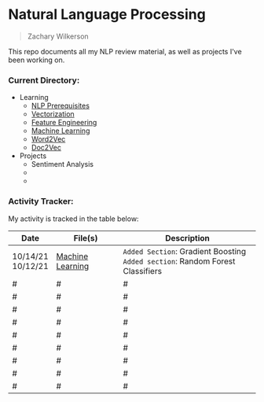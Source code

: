# Natural Language Processing
> Zachary Wilkerson

This repo documents all my NLP review material, as well as projects I've been working on. 

### Current Directory: 

- Learning 
	- [NLP Prerequisites](https://github.com/zacharywilkerson/nlp/blob/main/Learning/NLP%20Prerequisites.ipynb) 
	- [Vectorization](https://github.com/zacharywilkerson/nlp/blob/main/Learning/Vectorization.ipynb) 
	- [Feature Engineering](https://github.com/zacharywilkerson/nlp/blob/main/Learning/Feature%20Engineering.ipynb) 
	- [Machine Learning](https://github.com/zacharywilkerson/nlp/blob/main/Learning/Machine%20Learning.ipynb) 
	- [Word2Vec](https://github.com/zacharywilkerson/nlp/blob/main/Learning/Word2Vec.ipynb) 
	- [Doc2Vec](https://github.com/zacharywilkerson/nlp/blob/main/Learning/Doc2Vec.ipynb) 
- Projects
	- Sentiment Analysis
	- 
	- 

### Activity Tracker: 
My activity is tracked in the table below: 

| Date | File(s) | Description | 
| -- | --- | --- | 
| 10/14/21 <br /> 10/12/21 | [Machine Learning](https://github.com/zacharywilkerson/nlp/blob/main/Learning/Machine%20Learning.ipynb) | `Added Section`: Gradient Boosting<br /> `Added section`: Random Forest Classifiers | 
| # | # | # |
| # | # | # |
| # | # | # |
| # | # | # |
| # | # | # |
| # | # | # |
| # | # | # |
| # | # | # |
| # | # | # |